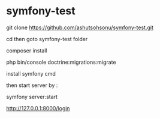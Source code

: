 # symfony-test

git clone https://github.com/ashutsohsonu/symfony-test.git

cd then goto symfony-test folder

composer install

php bin/console doctrine:migrations:migrate

install symfony cmd 

then start server by :

symfony server:start

http://127.0.0.1:8000/login



